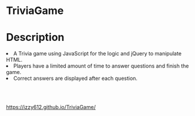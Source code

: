 # TriviaGame

# Description

<li>A Trivia game using JavaScript for the logic and jQuery to manipulate HTML.</li>
<li>Players have a limited amount of time to answer questions and finish the game.</li>
<li>Correct answers are displayed after each question.</li>

<br> <br>

https://izzy612.github.io/TriviaGame/
